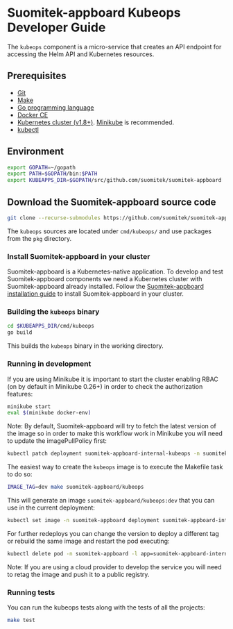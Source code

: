 # Suomitek-appboard Kubeops Developer Guide

The `kubeops` component is a micro-service that creates an API endpoint for accessing the Helm API and Kubernetes resources.

## Prerequisites

- [Git](https://git-scm.com/)
- [Make](https://www.gnu.org/software/make/)
- [Go programming language](https://golang.org/dl/)
- [Docker CE](https://www.docker.com/community-edition)
- [Kubernetes cluster (v1.8+)](https://kubernetes.io/docs/setup/pick-right-solution/). [Minikube](https://github.com/kubernetes/minikbue) is recommended.
- [kubectl](https://kubernetes.io/docs/tasks/tools/install-kubectl/)

## Environment

```bash
export GOPATH=~/gopath
export PATH=$GOPATH/bin:$PATH
export KUBEAPPS_DIR=$GOPATH/src/github.com/suomitek/suomitek-appboard
```

## Download the Suomitek-appboard source code

```bash
git clone --recurse-submodules https://github.com/suomitek/suomitek-appboard $KUBEAPPS_DIR
```

The `kubeops` sources are located under `cmd/kubeops/` and use packages from the `pkg` directory.

### Install Suomitek-appboard in your cluster

Suomitek-appboard is a Kubernetes-native application. To develop and test Suomitek-appboard components we need a Kubernetes cluster with Suomitek-appboard already installed. Follow the [Suomitek-appboard installation guide](../../chart/suomitek-appboard/README.md) to install Suomitek-appboard in your cluster.

### Building the `kubeops` binary

```bash
cd $KUBEAPPS_DIR/cmd/kubeops
go build
```

This builds the `kubeops` binary in the working directory.

### Running in development

If you are using Minikube it is important to start the cluster enabling RBAC (on by default in Minikube 0.26+) in order to check the authorization features:

```bash
minikube start
eval $(minikube docker-env)
```

Note: By default, Suomitek-appboard will try to fetch the latest version of the image so in order to make this workflow work in Minikube you will need to update the imagePullPolicy first:

```bash
kubectl patch deployment suomitek-appboard-internal-kubeops -n suomitek-appboard --type=json -p='[{"op": "replace", "path": "/spec/template/spec/containers/0/imagePullPolicy", "value": "IfNotPresent"}]'
```

The easiest way to create the `kubeops` image is to execute the Makefile task to do so:

```bash
IMAGE_TAG=dev make suomitek-appboard/kubeops
```

This will generate an image `suomitek-appboard/kubeops:dev` that you can use in the current deployment:

```bash
kubectl set image -n suomitek-appboard deployment suomitek-appboard-internal-kubeops kubeops=suomitek-appboard/kubeops:dev
```

For further redeploys you can change the version to deploy a different tag or rebuild the same image and restart the pod executing:

```bash
kubectl delete pod -n suomitek-appboard -l app=suomitek-appboard-internal-kubeops
```

Note: If you are using a cloud provider to develop the service you will need to retag the image and push it to a public registry.

### Running tests

You can run the kubeops tests along with the tests of all the projects:

```bash
make test
```
